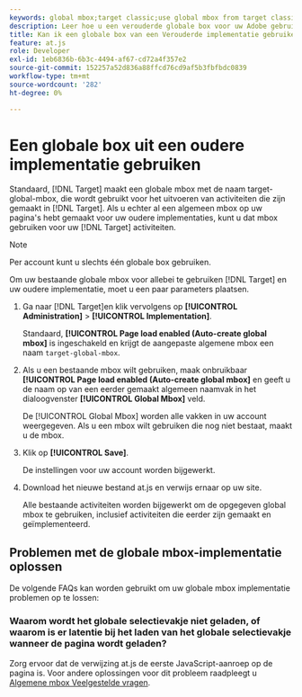 ```yaml
---
keywords: global mbox;target classic;use global mbox from target classic
description: Leer hoe u een verouderde globale box voor uw Adobe gebruikt [!DNL Target] activiteiten als u al een global mbox op uw pagina's hebt gemaakt voor uw oudere implementaties.
title: Kan ik een globale box van een Verouderde implementatie gebruiken?
feature: at.js
role: Developer
exl-id: 1eb6836b-6b3c-4494-af67-cd72a4f357e2
source-git-commit: 152257a52d836a88ffcd76cd9af5b3fbfbdc0839
workflow-type: tm+mt
source-wordcount: '282'
ht-degree: 0%

---
```


# Een globale box uit een oudere implementatie gebruiken

Standaard, [!DNL Target] maakt een globale mbox met de naam target-global-mbox, die wordt gebruikt voor het uitvoeren van activiteiten die zijn gemaakt in [!DNL Target]. Als u echter al een algemeen mbox op uw pagina&#39;s hebt gemaakt voor uw oudere implementaties, kunt u dat mbox gebruiken voor uw [!DNL Target] activiteiten.

>[!NOTE]
>
>Per account kunt u slechts één globale box gebruiken.

Om uw bestaande globale mbox voor allebei te gebruiken [!DNL Target] en uw oudere implementatie, moet u een paar parameters plaatsen.

1. Ga naar [!DNL Target]en klik vervolgens op **[!UICONTROL Administration]** > **[!UICONTROL Implementation]**.

   Standaard, **[!UICONTROL Page load enabled (Auto-create global mbox]** is ingeschakeld en krijgt de aangepaste algemene mbox een naam `target-global-mbox`.

1. Als u een bestaande mbox wilt gebruiken, maak onbruikbaar **[!UICONTROL Page load enabled (Auto-create global mbox]** en geeft u de naam op van een eerder gemaakt algemeen naamvak in het dialoogvenster **[!UICONTROL Global Mbox]** veld.

   De [!UICONTROL Global Mbox] worden alle vakken in uw account weergegeven. Als u een mbox wilt gebruiken die nog niet bestaat, maakt u de mbox.

1. Klik op **[!UICONTROL Save]**.

   De instellingen voor uw account worden bijgewerkt.

1. Download het nieuwe bestand at.js en verwijs ernaar op uw site.

   Alle bestaande activiteiten worden bijgewerkt om de opgegeven global mbox te gebruiken, inclusief activiteiten die eerder zijn gemaakt en geïmplementeerd.

## Problemen met de globale mbox-implementatie oplossen

De volgende FAQs kan worden gebruikt om uw globale mbox implementatie problemen op te lossen:

### Waarom wordt het globale selectievakje niet geladen, of waarom is er latentie bij het laden van het globale selectievakje wanneer de pagina wordt geladen?

Zorg ervoor dat de verwijzing at.js de eerste JavaScript-aanroep op de pagina is. Voor andere oplossingen voor dit probleem raadpleegt u [Algemene mbox Veelgestelde vragen](/help/main/c-implementing-target/c-implementing-target-for-client-side-web/c-target-atjs-faq/global-mbox-frequently-asked-questions.md).
